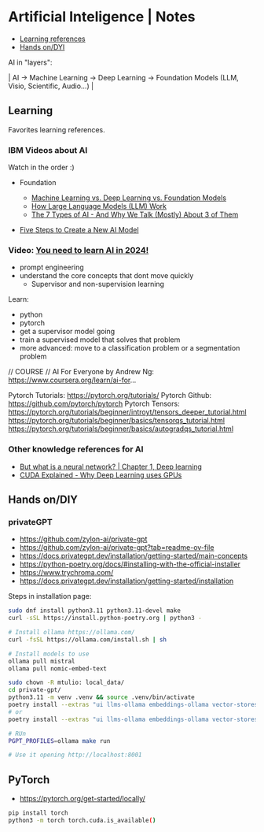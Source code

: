 # Artificial Inteligence | Notes

- [Learning references](#learning)
- [Hands on/DYI](#hands-on--diy)

AI in "layers":

| AI -> Machine Learning -> Deep Learning -> Foundation Models (LLM, Visio, Scientific, Audio...) |

## Learning

Favorites learning references.

### IBM Videos about AI

Watch in the order :)

- Foundation
  - [Machine Learning vs. Deep Learning vs. Foundation Models](https://www.youtube.com/watch?v=Beh13Cd_QbY)
  - [How Large Language Models (LLM) Work](https://www.youtube.com/watch?v=5sLYAQS9sWQ)
  - [The 7 Types of AI - And Why We Talk (Mostly) About 3 of Them](https://www.youtube.com/watch?v=XFZ-rQ8eeR8)

- [Five Steps to Create a New AI Model](https://www.youtube.com/watch?v=jcgaNrC4ElU)

### Video: [You need to learn AI in 2024!][ytb-01]

[ytb-01]: https://www.youtube.com/watch?v=x1TqLcz_ug0

- prompt engineering
- understand the core concepts that dont move quickly
  - Supervisor and non-supervision learning
 
Learn:
- python
- pytorch
- get a supervisor model going
- train a supervised model that solves that problem
- more advanced: move to a classification problem or a segmentation problem

// COURSE //
AI For Everyone by Andrew Ng: https://www.coursera.org/learn/ai-for...

Pytorch Tutorials: https://pytorch.org/tutorials/
Pytorch Github: https://github.com/pytorch/pytorch
Pytorch Tensors: https://pytorch.org/tutorials/beginner/introyt/tensors_deeper_tutorial.html
https://pytorch.org/tutorials/beginner/basics/tensorqs_tutorial.html
https://pytorch.org/tutorials/beginner/basics/autogradqs_tutorial.html

### Other knowledge references for AI

- [But what is a neural network? | Chapter 1, Deep learning](https://www.youtube.com/watch?v=aircAruvnKk)
- [CUDA Explained - Why Deep Learning uses GPUs](https://www.youtube.com/watch?v=6stDhEA0wFQ)

## Hands on/DIY

### privateGPT

- https://github.com/zylon-ai/private-gpt
- https://github.com/zylon-ai/private-gpt?tab=readme-ov-file
- https://docs.privategpt.dev/installation/getting-started/main-concepts
- https://python-poetry.org/docs/#installing-with-the-official-installer
- https://www.trychroma.com/
- https://docs.privategpt.dev/installation/getting-started/installation


Steps in installation page:
```sh
sudo dnf install python3.11 python3.11-devel make
curl -sSL https://install.python-poetry.org | python3 -

# Install ollama https://ollama.com/
curl -fsSL https://ollama.com/install.sh | sh

# Install models to use
ollama pull mistral
ollama pull nomic-embed-text

sudo chown -R mtulio: local_data/
cd private-gpt/
python3.11 -m venv .venv && source .venv/bin/activate
poetry install --extras "ui llms-ollama embeddings-ollama vector-stores-qdrant"
# or
poetry install --extras "ui llms-ollama embeddings-ollama vector-stores-chroma"

# RUn
PGPT_PROFILES=ollama make run

# Use it opening http://localhost:8001
```

## PyTorch

- https://pytorch.org/get-started/locally/

```sh
pip install torch
python3 -m torch torch.cuda.is_available()
```

